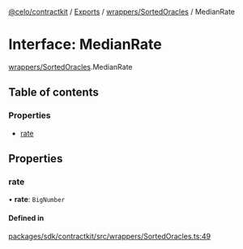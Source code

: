 [@celo/contractkit](../README.md) / [Exports](../modules.md) / [wrappers/SortedOracles](../modules/wrappers_SortedOracles.md) / MedianRate

# Interface: MedianRate

[wrappers/SortedOracles](../modules/wrappers_SortedOracles.md).MedianRate

## Table of contents

### Properties

- [rate](wrappers_SortedOracles.MedianRate.md#rate)

## Properties

### rate

• **rate**: `BigNumber`

#### Defined in

[packages/sdk/contractkit/src/wrappers/SortedOracles.ts:49](https://github.com/celo-org/developer-tooling/blob/master/packages/sdk/contractkit/src/wrappers/SortedOracles.ts#L49)
